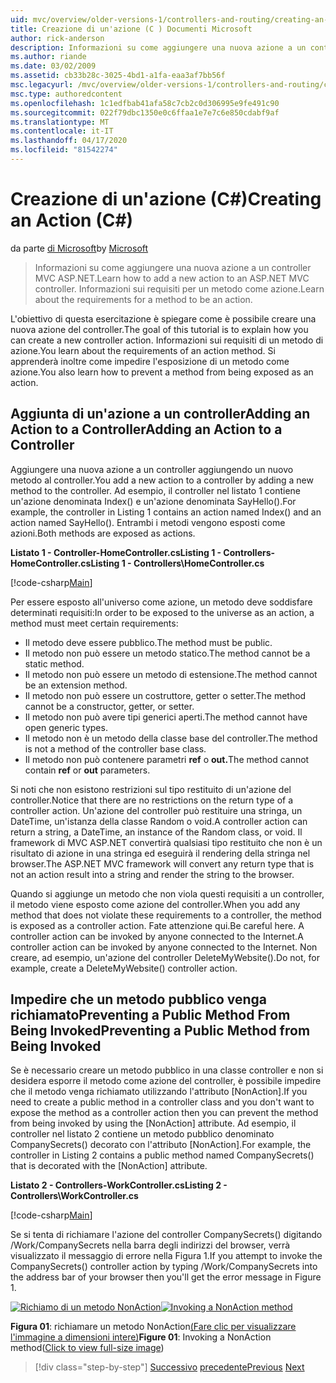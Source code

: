 ```yaml
---
uid: mvc/overview/older-versions-1/controllers-and-routing/creating-an-action-cs
title: Creazione di un'azione (C ) Documenti Microsoft
author: rick-anderson
description: Informazioni su come aggiungere una nuova azione a un controller MVC ASP.NET. Informazioni sui requisiti per un metodo come azione.
ms.author: riande
ms.date: 03/02/2009
ms.assetid: cb33b28c-3025-4bd1-a1fa-eaa3af7bb56f
msc.legacyurl: /mvc/overview/older-versions-1/controllers-and-routing/creating-an-action-cs
msc.type: authoredcontent
ms.openlocfilehash: 1c1edfbab41afa58c7cb2c0d306995e9fe491c90
ms.sourcegitcommit: 022f79dbc1350e0c6ffaa1e7e7c6e850cdabf9af
ms.translationtype: MT
ms.contentlocale: it-IT
ms.lasthandoff: 04/17/2020
ms.locfileid: "81542274"
---
```

# <a name="creating-an-action-c"></a><span data-ttu-id="ddb6d-104">Creazione di un'azione (C#)</span><span class="sxs-lookup"><span data-stu-id="ddb6d-104">Creating an Action (C#)</span></span>

<span data-ttu-id="ddb6d-105">da parte [di Microsoft](https://github.com/microsoft)</span><span class="sxs-lookup"><span data-stu-id="ddb6d-105">by [Microsoft](https://github.com/microsoft)</span></span>

> <span data-ttu-id="ddb6d-106">Informazioni su come aggiungere una nuova azione a un controller MVC ASP.NET.</span><span class="sxs-lookup"><span data-stu-id="ddb6d-106">Learn how to add a new action to an ASP.NET MVC controller.</span></span> <span data-ttu-id="ddb6d-107">Informazioni sui requisiti per un metodo come azione.</span><span class="sxs-lookup"><span data-stu-id="ddb6d-107">Learn about the requirements for a method to be an action.</span></span>

<span data-ttu-id="ddb6d-108">L'obiettivo di questa esercitazione è spiegare come è possibile creare una nuova azione del controller.</span><span class="sxs-lookup"><span data-stu-id="ddb6d-108">The goal of this tutorial is to explain how you can create a new controller action.</span></span> <span data-ttu-id="ddb6d-109">Informazioni sui requisiti di un metodo di azione.</span><span class="sxs-lookup"><span data-stu-id="ddb6d-109">You learn about the requirements of an action method.</span></span> <span data-ttu-id="ddb6d-110">Si apprenderà inoltre come impedire l'esposizione di un metodo come azione.</span><span class="sxs-lookup"><span data-stu-id="ddb6d-110">You also learn how to prevent a method from being exposed as an action.</span></span>

## <a name="adding-an-action-to-a-controller"></a><span data-ttu-id="ddb6d-111">Aggiunta di un'azione a un controllerAdding an Action to a Controller</span><span class="sxs-lookup"><span data-stu-id="ddb6d-111">Adding an Action to a Controller</span></span>

<span data-ttu-id="ddb6d-112">Aggiungere una nuova azione a un controller aggiungendo un nuovo metodo al controller.</span><span class="sxs-lookup"><span data-stu-id="ddb6d-112">You add a new action to a controller by adding a new method to the controller.</span></span> <span data-ttu-id="ddb6d-113">Ad esempio, il controller nel listato 1 contiene un'azione denominata Index() e un'azione denominata SayHello().</span><span class="sxs-lookup"><span data-stu-id="ddb6d-113">For example, the controller in Listing 1 contains an action named Index() and an action named SayHello().</span></span> <span data-ttu-id="ddb6d-114">Entrambi i metodi vengono esposti come azioni.</span><span class="sxs-lookup"><span data-stu-id="ddb6d-114">Both methods are exposed as actions.</span></span>

<span data-ttu-id="ddb6d-115">**Listato 1 - Controller-HomeController.csListing 1 - Controllers-HomeController.cs**</span><span class="sxs-lookup"><span data-stu-id="ddb6d-115">**Listing 1 - Controllers\HomeController.cs**</span></span>

[!code-csharp[Main](creating-an-action-cs/samples/sample1.cs)]

<span data-ttu-id="ddb6d-116">Per essere esposto all'universo come azione, un metodo deve soddisfare determinati requisiti:</span><span class="sxs-lookup"><span data-stu-id="ddb6d-116">In order to be exposed to the universe as an action, a method must meet certain requirements:</span></span>

- <span data-ttu-id="ddb6d-117">Il metodo deve essere pubblico.</span><span class="sxs-lookup"><span data-stu-id="ddb6d-117">The method must be public.</span></span>
- <span data-ttu-id="ddb6d-118">Il metodo non può essere un metodo statico.</span><span class="sxs-lookup"><span data-stu-id="ddb6d-118">The method cannot be a static method.</span></span>
- <span data-ttu-id="ddb6d-119">Il metodo non può essere un metodo di estensione.</span><span class="sxs-lookup"><span data-stu-id="ddb6d-119">The method cannot be an extension method.</span></span>
- <span data-ttu-id="ddb6d-120">Il metodo non può essere un costruttore, getter o setter.</span><span class="sxs-lookup"><span data-stu-id="ddb6d-120">The method cannot be a constructor, getter, or setter.</span></span>
- <span data-ttu-id="ddb6d-121">Il metodo non può avere tipi generici aperti.</span><span class="sxs-lookup"><span data-stu-id="ddb6d-121">The method cannot have open generic types.</span></span>
- <span data-ttu-id="ddb6d-122">Il metodo non è un metodo della classe base del controller.</span><span class="sxs-lookup"><span data-stu-id="ddb6d-122">The method is not a method of the controller base class.</span></span>
- <span data-ttu-id="ddb6d-123">Il metodo non può contenere parametri **ref** o **out.**</span><span class="sxs-lookup"><span data-stu-id="ddb6d-123">The method cannot contain **ref** or **out** parameters.</span></span>

<span data-ttu-id="ddb6d-124">Si noti che non esistono restrizioni sul tipo restituito di un'azione del controller.</span><span class="sxs-lookup"><span data-stu-id="ddb6d-124">Notice that there are no restrictions on the return type of a controller action.</span></span> <span data-ttu-id="ddb6d-125">Un'azione del controller può restituire una stringa, un DateTime, un'istanza della classe Random o void.</span><span class="sxs-lookup"><span data-stu-id="ddb6d-125">A controller action can return a string, a DateTime, an instance of the Random class, or void.</span></span> <span data-ttu-id="ddb6d-126">Il framework di MVC ASP.NET convertirà qualsiasi tipo restituito che non è un risultato di azione in una stringa ed eseguirà il rendering della stringa nel browser.</span><span class="sxs-lookup"><span data-stu-id="ddb6d-126">The ASP.NET MVC framework will convert any return type that is not an action result into a string and render the string to the browser.</span></span>

<span data-ttu-id="ddb6d-127">Quando si aggiunge un metodo che non viola questi requisiti a un controller, il metodo viene esposto come azione del controller.</span><span class="sxs-lookup"><span data-stu-id="ddb6d-127">When you add any method that does not violate these requirements to a controller, the method is exposed as a controller action.</span></span> <span data-ttu-id="ddb6d-128">Fate attenzione qui.</span><span class="sxs-lookup"><span data-stu-id="ddb6d-128">Be careful here.</span></span> <span data-ttu-id="ddb6d-129">A controller action can be invoked by anyone connected to the Internet.</span><span class="sxs-lookup"><span data-stu-id="ddb6d-129">A controller action can be invoked by anyone connected to the Internet.</span></span> <span data-ttu-id="ddb6d-130">Non creare, ad esempio, un'azione del controller DeleteMyWebsite().</span><span class="sxs-lookup"><span data-stu-id="ddb6d-130">Do not, for example, create a DeleteMyWebsite() controller action.</span></span>

## <a name="preventing-a-public-method-from-being-invoked"></a><span data-ttu-id="ddb6d-131">Impedire che un metodo pubblico venga richiamatoPreventing a Public Method From Being Invoked</span><span class="sxs-lookup"><span data-stu-id="ddb6d-131">Preventing a Public Method from Being Invoked</span></span>

<span data-ttu-id="ddb6d-132">Se è necessario creare un metodo pubblico in una classe controller e non si desidera esporre il metodo come azione del controller, è possibile impedire che il metodo venga richiamato utilizzando l'attributo [NonAction].</span><span class="sxs-lookup"><span data-stu-id="ddb6d-132">If you need to create a public method in a controller class and you don't want to expose the method as a controller action then you can prevent the method from being invoked by using the [NonAction] attribute.</span></span> <span data-ttu-id="ddb6d-133">Ad esempio, il controller nel listato 2 contiene un metodo pubblico denominato CompanySecrets() decorato con l'attributo [NonAction].</span><span class="sxs-lookup"><span data-stu-id="ddb6d-133">For example, the controller in Listing 2 contains a public method named CompanySecrets() that is decorated with the [NonAction] attribute.</span></span>

<span data-ttu-id="ddb6d-134">**Listato 2 - Controllers-WorkController.cs**</span><span class="sxs-lookup"><span data-stu-id="ddb6d-134">**Listing 2 - Controllers\WorkController.cs**</span></span>

[!code-csharp[Main](creating-an-action-cs/samples/sample2.cs)]

<span data-ttu-id="ddb6d-135">Se si tenta di richiamare l'azione del controller CompanySecrets() digitando /Work/CompanySecrets nella barra degli indirizzi del browser, verrà visualizzato il messaggio di errore nella Figura 1.</span><span class="sxs-lookup"><span data-stu-id="ddb6d-135">If you attempt to invoke the CompanySecrets() controller action by typing /Work/CompanySecrets into the address bar of your browser then you'll get the error message in Figure 1.</span></span>

<span data-ttu-id="ddb6d-136">[![Richiamo di un metodo NonAction](creating-an-action-cs/_static/image1.jpg)](creating-an-action-cs/_static/image1.png)</span><span class="sxs-lookup"><span data-stu-id="ddb6d-136">[![Invoking a NonAction method](creating-an-action-cs/_static/image1.jpg)](creating-an-action-cs/_static/image1.png)</span></span>

<span data-ttu-id="ddb6d-137">**Figura 01**: richiamare un metodo NonAction[(Fare clic per visualizzare l'immagine a dimensioni intere)](creating-an-action-cs/_static/image2.png)</span><span class="sxs-lookup"><span data-stu-id="ddb6d-137">**Figure 01**: Invoking a NonAction method([Click to view full-size image](creating-an-action-cs/_static/image2.png))</span></span>

> [!div class="step-by-step"]
> <span data-ttu-id="ddb6d-138">[Successivo](creating-a-controller-cs.md)
> [precedente](asp-net-mvc-routing-overview-vb.md)</span><span class="sxs-lookup"><span data-stu-id="ddb6d-138">[Previous](creating-a-controller-cs.md)
[Next](asp-net-mvc-routing-overview-vb.md)</span></span>
